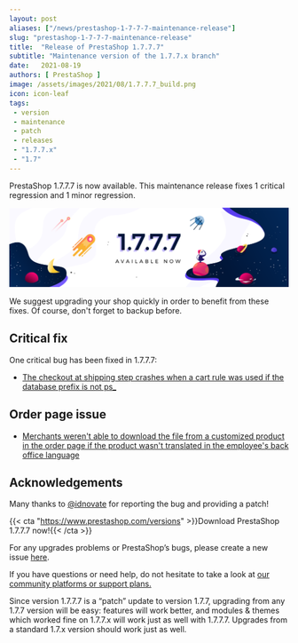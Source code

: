 ```yaml
---
layout: post
aliases: ["/news/prestashop-1-7-7-7-maintenance-release"]
slug: "prestashop-1-7-7-7-maintenance-release"
title:  "Release of PrestaShop 1.7.7.7"
subtitle: "Maintenance version of the 1.7.7.x branch"
date:   2021-08-19
authors: [ PrestaShop ]
image: /assets/images/2021/08/1.7.7.7_build.png
icon: icon-leaf
tags:
 - version
 - maintenance
 - patch
 - releases
 - "1.7.7.x"
 - "1.7"
---
```


PrestaShop 1.7.7.7 is now available. This maintenance release fixes 1 critical regression and 1 minor regression.

![1.7.7.7 is available!](/assets/images/2021/08/1.7.7.7_build.png)

We suggest upgrading your shop quickly in order to benefit from these fixes. Of course, don't forget to backup before.

## Critical fix

One critical bug has been fixed in 1.7.7.7:

- [The checkout at shipping step crashes when a cart rule was used if the database prefix is not ps_](https://github.com/PrestaShop/PrestaShop/issues/25617)

## Order page issue

- [Merchants weren't able to download the file from a customized product in the order page if the product wasn't translated in the employee's back office language](https://github.com/PrestaShop/PrestaShop/issues/25631)

## Acknowledgements

Many thanks to [@idnovate](https://github.com/idnovate) for reporting the bug and providing a patch!

{{< cta "https://www.prestashop.com/versions" >}}Download PrestaShop 1.7.7.7 now!{{< /cta >}}

For any upgrades problems or PrestaShop’s bugs, please create a new issue [here](https://github.com/PrestaShop/PrestaShop/issues/new/choose).


If you have questions or need help, do not hesitate to take a look at [our community platforms or support plans.](https://devdocs.prestashop.com/1.7/faq/i-need-help/)

Since version 1.7.7.7 is a “patch” update to version 1.7.7, upgrading from any 1.7.7 version will be easy: features will work better, and modules & themes which worked fine on 1.7.7.x will work just as well with 1.7.7.7. Upgrades from a standard 1.7.x version should work just as well.
